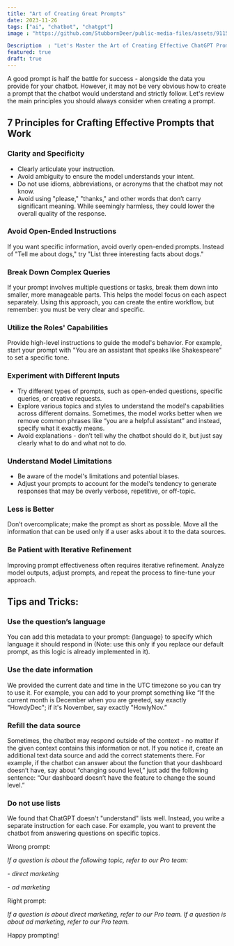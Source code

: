 ```yaml
---
title: "Art of Creating Great Prompts"
date: 2023-11-26
tags: ["ai", "chatbot", "chatgpt"]
image : "https://github.com/StubbornDeer/public-media-files/assets/91156314/87f3f3f5-a419-495f-8b5f-7bf31893c218"

Description  : "Let's Master the Art of Creating Effective ChatGPT Prompts!"
featured: true
draft: true
---
```



A good prompt is half the battle for success - alongside the data you provide for your chatbot. However, it may not be very obvious how to create a prompt that the chatbot would understand and strictly follow. Let's review the main principles you should always consider when creating a prompt.

## 7 Principles for Crafting Effective Prompts that Work

### Clarity and Specificity

- Clearly articulate your instruction.
- Avoid ambiguity to ensure the model understands your intent.
- Do not use idioms, abbreviations, or acronyms that the chatbot may not know.
- Avoid using "please," "thanks," and other words that don’t carry significant meaning. While seemingly harmless, they could lower the overall quality of the response.

### Avoid Open-Ended Instructions

If you want specific information, avoid overly open-ended prompts. Instead of "Tell me about dogs," try "List three interesting facts about dogs."

### Break Down Complex Queries

If your prompt involves multiple questions or tasks, break them down into smaller, more manageable parts. This helps the model focus on each aspect separately. Using this approach, you can create the entire workflow, but remember: you must be very clear and specific.

### Utilize the Roles' Capabilities

Provide high-level instructions to guide the model's behavior. For example, start your prompt with "You are an assistant that speaks like Shakespeare" to set a specific tone.

### Experiment with Different Inputs

- Try different types of prompts, such as open-ended questions, specific queries, or creative requests.
- Explore various topics and styles to understand the model's capabilities across different domains. Sometimes, the model works better when we remove common phrases like “you are a helpful assistant” and instead, specify what it exactly means.
- Avoid explanations - don’t tell why the chatbot should do it, but just say clearly what to do and what not to do.

### Understand Model Limitations

- Be aware of the model's limitations and potential biases.
- Adjust your prompts to account for the model's tendency to generate responses that may be overly verbose, repetitive, or off-topic.

### Less is Better

Don’t overcomplicate; make the prompt as short as possible. Move all the information that can be used only if a user asks about it to the data sources.

### Be Patient with Iterative Refinement

Improving prompt effectiveness often requires iterative refinement. Analyze model outputs, adjust prompts, and repeat the process to fine-tune your approach.

## Tips and Tricks:

### Use the question’s language 
You can add this metadata to your prompt: {language} to specify which language it should respond in (Note: use this only if you replace our default prompt, as this logic is already implemented in it).

### Use the date information
We provided the current date and time in the UTC timezone so you can try to use it. For example, you can add to your prompt something like “If the current month is December when you are greeted, say exactly "HowdyDec"; if it's November, say exactly "HowlyNov.”

### Refill the data source
Sometimes, the chatbot may respond outside of the context - no matter if the given context contains this information or not. If you notice it, create an additional text data source and add the correct statements there. For example, if the chatbot can answer about the function that your dashboard doesn’t have, say about “changing sound level,” just add the following sentence: “Our dashboard doesn’t have the feature to change the sound level.”

### Do not use lists
We found that ChatGPT doesn't "understand" lists well. Instead, you write a separate instruction for each case. For example, you want to prevent the chatbot from answering questions on specific topics.

<wrong>Wrong prompt:</wrong>

*If a question is about the following topic, refer to our Pro team:*

*- direct marketing*

*- ad marketing*

<correct>Right prompt:</correct>

*If a question is about direct marketing, refer to our Pro team.*
*If a question is about ad marketing, refer to our Pro team.*

Happy prompting!
  
